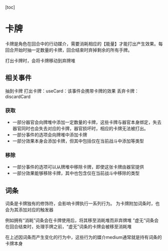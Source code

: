 [toc]

# 卡牌

卡牌是角色在回合中的行动媒介，需要消耗相应的【能量】才能打出产生效果。每回合开始时抽一定数量的卡牌，回合结束时弃掉剩余的所有手牌。

打出卡牌时，会将卡牌移动到弃牌堆

## 相关事件

抽到卡牌
打出卡牌：useCard：该事件会携带卡牌的效果
丢弃卡牌：discardCard

### 获取

- 一部分器官会向牌堆中添加一定数量的卡牌，这些卡牌与器官本身绑定，失去器官同时也会失去对应的卡牌，器官损坏时，相应的卡牌无法被打出。
- 一部分事件的选项会向牌堆中添加卡牌
- 一部分效果本身会添加卡牌，但其中包括仅在当前战斗中添加等类型

### 移除

- 一部分事件的选项可以从牌堆中移除卡牌，即使这张卡牌由器官提供
- 一部分效果能够移除卡牌，其中也包含仅在当前战斗中移除的类型

## 词条

词条是卡牌独有的修饰符，会影响卡牌执行一系列行为。
为卡牌附加词条时，也会为其添加对应的触发器

例如拥有“消耗”词条会在卡牌使用后，将其移至消耗堆而非弃牌堆
”虚无“词条会在回合结束时，处理手牌之前，“虚无”词条的卡牌会被移至消耗堆

在上述因词条而产生变化的行为中，这些行为的媒介medium通常就是持有词条的卡牌本身